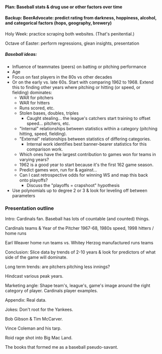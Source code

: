 #### Plan: Baseball stats & drug use or other factors over time

#### Backup: BeerAdvocate: predict rating from darkness, hoppiness, alcohol, and categorical factors (hops, geography, brewery)

Holy Week: practice scraping both websites. (That's penitential.)

Octave of Easter: perform regressions, glean insights, presentation

##### Baseball ideas:

* Influence of teammates (peers) on batting or pitching performance
* Age
* Focus on fast players in the 80s vs other decades
* Or on the early vs. late 60s. Start with comparing 1962 to 1968. Extend this to finding other years where pitching or hitting (or speed, or fielding) dominates:
  * WAR for pitchers
  * WAR for hitters
  * Runs scored, etc.
  * Stolen bases, doubles, triples
    * Caught stealing... the league's catchers start training to offset speed... pitchers, etc.
  * "Internal" relationships between statistics within a category (pitching hitting, speed, fielding).
  * "External" relationships between statistics of differing categories.
    * Internal work identifies best banner-bearer statistics for this comparison work.
  * Which ones have the largest contribution to games won for teams in varying years?
  * 1962 is a good year to start because it's the first 162 game season.
  * Predict games won, run for & against...
  * Can I cast retrospective odds for winning WS and map this back onto playoffs?
    * Discuss the "playoffs = crapshoot" hypothesis
* Use polynomials up to degree 2 or 3 & look for leveling off between parameters

### Presentation outline

Intro: Cardinals fan. Baseball has lots of countable (and counted) things.

Cardinals teams & Year of the Pitcher 1967-68, 1980s speed, 1998 hitters / home runs

Earl Weaver home run teams vs. Whitey Herzog manufactured runs teams



Conclusion: Slice data by trends of 2-10 years & look for predictors of what side of the game will dominate.

Long term trends: are pitchers pitching less innings?

Hindcast various peak years.

Marketing angle: Shape team's, league's, game's image around the right category of player. Cardinals player examples.

Appendix: Real data.

Jokes: Don't root for the Yankees.

Bob Gibson & Tim McCarver.

Vince Coleman and his tarp.

Roid rage shot into Big Mac Land.

The books that formed me as a baseball pseudo-savant.
